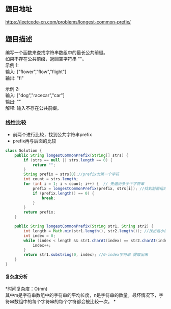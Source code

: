 ## 题目地址
https://leetcode-cn.com/problems/longest-common-prefix/
## 题目描述
编写一个函数来查找字符串数组中的最长公共前缀。  
如果不存在公共前缀，返回空字符串 ""。  
示例 1:  
输入: ["flower","flow","flight"]  
输出: "fl"  

示例 2:  
输入: ["dog","racecar","car"]  
输出: ""  
解释: 输入不存在公共前缀。  
### 线性比较
* 前两个进行比较，找到公共字符串prefix  
* prefix再与后面的比较
```java
class Solution {
    public String longestCommonPrefix(String[] strs) {
        if (strs == null || strs.length == 0) {
            return "";
        }
        String prefix = strs[0];//prefix为第一个字符
        int count = strs.length;
        for (int i = 1; i < count; i++) {  // 先遍历多少个字符串
            prefix = longestCommonPrefix(prefix, strs[i]); //找到前面组的prefix并更新，与后面字符串比较
            if (prefix.length() == 0) {
                break;
            }
        }
        return prefix;
    }

    public String longestCommonPrefix(String str1, String str2) {
        int length = Math.min(str1.length(), str2.length()); //找出最小的字符串长度
        int index = 0;
        while (index < length && str1.charAt(index) == str2.charAt(index)) { //从头开始遍历，找出相同的字符串依次遍历
            index++;
        }
        return str1.substring(0, index); //0-index字符串 提取出来
    }
}
```
#### 复杂度分析
*时间复杂度：O(mn)  
其中m是字符串数组中的字符串的平均长度，n是字符串的数量。最坏情况下，字符串数组中的每个字符串的每个字符都会被比较一次。
*